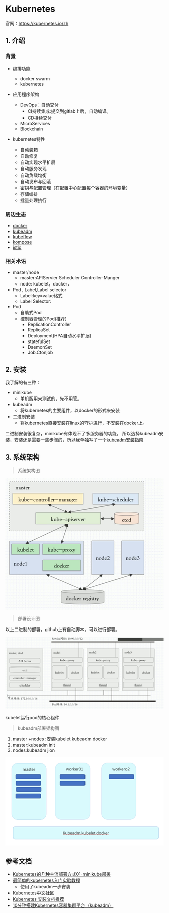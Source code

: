 # Kubernetes

官网：https://kubernetes.io/zh



## 1. 介绍



### 背景



* 编排功能
  * docker swarm
  * kubernetes

* 应用程序架构
  * DevOps：自动交付
    * CI持续集成:提交到gitlab上后，自动编译。
    * CD持续交付
  * MicroServices
  * Blockchain
* kubernetes特性
  * 自动装箱
  * 自动修复
  * 自动实现水平扩展
  * 自动服务发现
  * 自动负载均衡
  * 自动发布与回滚
  * 密钥与配置管理（在配置中心配置每个容器的环境变量）
  * 存储编排
  * 批量处理执行



### 周边生态

- [docker](https://www.orchome.com/docker/index)
- [kubeadm](https://www.orchome.com/kubeadm/index)
- [kubeflow](https://www.orchome.com/kubeflow/index)
- [kompose](https://www.orchome.com/kompose/index)
- [istio](https://www.orchome.com/istio/index)



### 相关术语

* master/node
  * master:APIServier Scheduler Controller-Manger
  * node: kubelet，docker，
* Pod , Label,Label selector
  * Label:key=value格式
  * Label Selector:
* Pod
  * 自助式Pod
  * 控制器管理的Pod(推荐)
    * ReplicationController
    * ReplicaSet
    * Deployment(HPA自动水平扩展)
    * statefulSet
    * DaemonSet
    * Job.Ctonjob





## 2. 安装

我了解的有三种：

* minikube
  * 单机版用来测试的，先不用管。
* kubeadm
  * 将kubernetes的主要组件，以docker的形式来安装
* 二进制安装
  * 将kubernetes直接安装在linux的守护进行，不安装在docker上。



二进制安装很复杂，minikube有体现不了多服务器的功能。 所以选择kubeadm安装，安装还是需要一些步骤的，所以我单独写了一个[kubeadm安装指南](kubernetes-kubeadm.md)



## 3. 系统架构



> 系统架构图

![alt](imgs/k8s-struct.png)



> 部署设计图

以上二进制的部署，github上有自动脚本，可以进行部署。

![alt](imgs/k8s-net-design.png)

kubelet运行pod的核心组件



> kubeadm部署架构图

1. master +nodes :安装kubelet kubeadm docker
2. master:kubeadm init
3. nodes:kubeadm jion

![alt](imgs/k8s-kubeadm-in.png)











## 参考文档

* [Kubernetes的几种主流部署方式01-minikube部署](https://segmentfault.com/a/1190000018607114)
* [最简单的kubernetes入门实验教程](https://www.jianshu.com/p/f4c2104ba90a)
  * 使用了kubeadm一步安装
* [Kubernetes中文社区](http://docs.kubernetes.org.cn/)
* [Kubernetes 安装文档推荐](https://www.kubernetes.org.cn/5650.html)
* [10分钟搭建Kubernetes容器集群平台（kubeadm）](https://blog.51cto.com/lizhenliang/2296100?tdsourcetag=s_pcqq_aiomsg)

